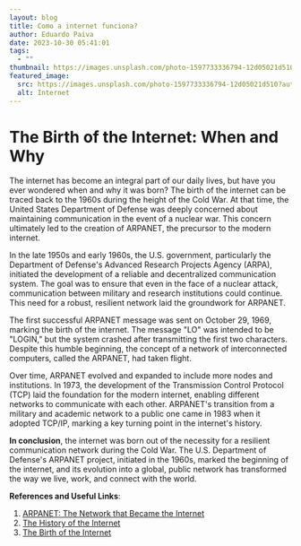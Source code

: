 ```yaml
---
layout: blog
title: Como a internet funciona?
author: Eduardo Paiva
date: 2023-10-30 05:41:01
tags:
  - ""
thumbnail: https://images.unsplash.com/photo-1597733336794-12d05021d510?auto=format&fit=crop&q=80&w=3474&ixlib=rb-4.0.3&ixid=M3wxMjA3fDB8MHxwaG90by1wYWdlfHx8fGVufDB8fHx8fA%3D%3D
featured_image:
  src: https://images.unsplash.com/photo-1597733336794-12d05021d510?auto=format&fit=crop&q=80&w=3474&ixlib=rb-4.0.3&ixid=M3wxMjA3fDB8MHxwaG90by1wYWdlfHx8fGVufDB8fHx8fA%3D%3D
  alt: Internet
---
```

# The Birth of the Internet: When and Why

The internet has become an integral part of our daily lives, but have you ever wondered when and why it was born? The birth of the internet can be traced back to the 1960s during the height of the Cold War. At that time, the United States Department of Defense was deeply concerned about maintaining communication in the event of a nuclear war. This concern ultimately led to the creation of ARPANET, the precursor to the modern internet.

In the late 1950s and early 1960s, the U.S. government, particularly the Department of Defense's Advanced Research Projects Agency (ARPA), initiated the development of a reliable and decentralized communication system. The goal was to ensure that even in the face of a nuclear attack, communication between military and research institutions could continue. This need for a robust, resilient network laid the groundwork for ARPANET.

The first successful ARPANET message was sent on October 29, 1969, marking the birth of the internet. The message "LO" was intended to be "LOGIN," but the system crashed after transmitting the first two characters. Despite this humble beginning, the concept of a network of interconnected computers, called the ARPANET, had taken flight.

Over time, ARPANET evolved and expanded to include more nodes and institutions. In 1973, the development of the Transmission Control Protocol (TCP) laid the foundation for the modern internet, enabling different networks to communicate with each other. ARPANET's transition from a military and academic network to a public one came in 1983 when it adopted TCP/IP, marking a key turning point in the internet's history.

**In conclusion**, the internet was born out of the necessity for a resilient communication network during the Cold War. The U.S. Department of Defense's ARPANET project, initiated in the 1960s, marked the beginning of the internet, and its evolution into a global, public network has transformed the way we live, work, and connect with the world.

**References and Useful Links**:
1. [ARPANET: The Network that Became the Internet](https://www.history.com/topics/inventions/who-invented-the-internet)
2. [The History of the Internet](https://www.internetsociety.org/internet/history-internet/)
3. [The Birth of the Internet](https://www.britannica.com/technology/Internet#&gid=2001261457)